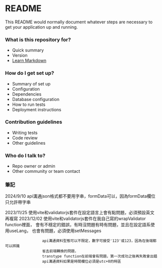 # README #

This README would normally document whatever steps are necessary to get your application up and running.

### What is this repository for? ###

* Quick summary
* Version
* [Learn Markdown](https://bitbucket.org/tutorials/markdowndemo)

### How do I get set up? ###

* Summary of set up
* Configuration
* Dependencies
* Database configuration
* How to run tests
* Deployment instructions

### Contribution guidelines ###

* Writing tests
* Code review
* Other guidelines

### Who do I talk to? ###

* Repo owner or admin
* Other community or team contact

### 筆記 ###


2024/9/10 api溝通json格式都不要用字串，formData可以，因為formData欄位只允許帶字串

2023/11/25 使用vite和validatorjs套件在設定語言上會有點問題，必須預設英文再複寫
2023/12/02 使用vite和validatorjs套件在我自己寫的wrapValidator function裡面，
					 會有不穩定的錯誤，有時沒問題有時有問題，並且在設定語系使用useLang，
					 也會有問題，必須使用setMessages
					 
					 api溝通資料型態可以不限定，數字可接受'123'或123，因為在後端都可以辨識
					 省去前端轉換的問題，
					 transtype function在前端會有問題，第一次成功之後再失敗會出錯
					 api溝通資料如果是時間欄位必須是utc+0的時區